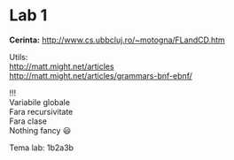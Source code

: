 # Lab 1

**Cerinta:** http://www.cs.ubbcluj.ro/~motogna/FLandCD.htm

Utils:  
http://matt.might.net/articles  
http://matt.might.net/articles/grammars-bnf-ebnf/  
    

!!!  
Variabile globale  
Fara recursivitate  
Fara clase  
Nothing fancy :smiley:     

Tema lab: 1b2a3b
